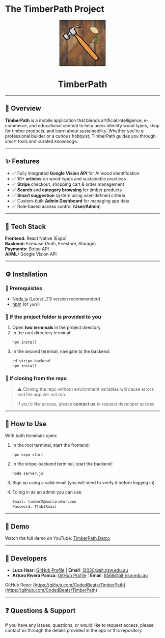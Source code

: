 # The TimberPath Project

<p align="center">
  <img src="./assets/images/TP-Logo.png" alt="TimberPath Logo" height="150"/>
</p>

<h1 align="center">TimberPath</h1>

---

## 📘 Overview

**TimberPath** is a mobile application that blends artificial intelligence, e-commerce, and educational content to help users identify wood types, shop for timber products, and learn about sustainability. Whether you're a professional builder or a curious hobbyist, TimberPath guides you through smart tools and curated knowledge.

---

## ✨ Features

- ✅ Fully integrated **Google Vision API** for AI wood identification  
- ✅ 10+ **articles** on wood types and sustainable practices  
- ✅ **Stripe** checkout, shopping cart & order management  
- ✅ **Search** and **category browsing** for timber products  
- ✅ **Smart suggestion** system using user-defined criteria  
- ✅ Custom-built **Admin Dashboard** for managing app data  
- ✅ Role-based access control (**User/Admin**)

---

## 🧰 Tech Stack

**Frontend:** React Native (Expo)  
**Backend:** Firebase (Auth, Firestore, Storage)  
**Payments:** Stripe API  
**AI/ML:** Google Vision API  

---

## ⚙️ Installation

### 🔹 Prerequisites
-   [Node.js](https://nodejs.org/) (Latest LTS version recommended)
-   [npm](https://www.npmjs.com/) (or `yarn`)

### 🔹 If the project folder is provided to you
1. Open **two terminals** in the project directory.
2. In the root directory terminal:
   ```
   npm install
   ```
3. In the second terminal, navigate to the backend:
   ```
   cd stripe-backend
   npm install
   ```

### 🔹 If cloning from the repo
> ⚠️ Cloning the repo without environment variables will cause errors and the app will not run.
>  
> If you'd like access, please **contact us** to request developer access.

---

## 🚀 How to Use

With both terminals open:

1. In the root terminal, start the frontend:
   ```
   npx expo start
   ```

2. In the stripe-backend terminal, start the backend:
   ```
   node server.js
   ```

3. Sign up using a valid email (you will need to verify it before logging in).

4. To log in as an admin you can use:
   ```
   Email: timber2@mailinator.com
   Password: T!mb3Rmail
   ```

---

## 🎥 Demo

Watch the full demo on YouTube: [TimberPath Demo](https://www.youtube.com/watch?v=dUW-WaB5xdI)  

---

## 👤 Developers

- **Luca Haar:** [GitHub Profile](https://github.com/CodedBeats) | **Email**: [12030@ait.nsw.edu.au](12030@ait.nsw.edu.au)
- **Arturo Rivera Paniza:** [GitHub Profile](https://github.com/ariverapaniza) | **Email**: [8566@ait.nsw.edu.au](8566@ait.nsw.edu.au)

GitHub Repo: [https://github.com/CodedBeats/TimberPath](https://github.com/CodedBeats/TimberPath)

---

## ❓ Questions & Support

If you have any issues, questions, or would like to request access, please contact us through the details provided in the app or this repository.

